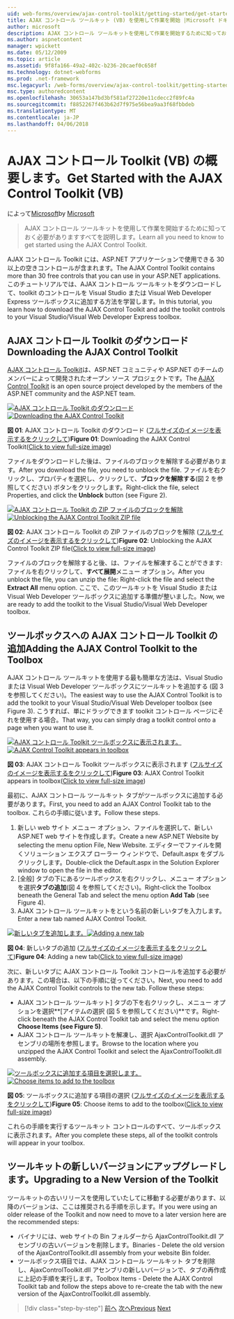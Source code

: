 ```yaml
---
uid: web-forms/overview/ajax-control-toolkit/getting-started/get-started-with-the-ajax-control-toolkit-vb
title: AJAX コントロール ツールキット (VB) を使用して作業を開始 |Microsoft ドキュメント
author: microsoft
description: AJAX コントロール ツールキットを使用して作業を開始するために知っておく必要がありますすべてを説明します。
ms.author: aspnetcontent
manager: wpickett
ms.date: 05/12/2009
ms.topic: article
ms.assetid: 9f8fa166-49a2-402c-b236-20caef0c658f
ms.technology: dotnet-webforms
ms.prod: .net-framework
msc.legacyurl: /web-forms/overview/ajax-control-toolkit/getting-started/get-started-with-the-ajax-control-toolkit-vb
msc.type: authoredcontent
ms.openlocfilehash: 30653a147bd3bf581af27220e11cdecc2f89fc4a
ms.sourcegitcommit: f8852267f463b62d7f975e56bea9aa3f68fbbdeb
ms.translationtype: MT
ms.contentlocale: ja-JP
ms.lasthandoff: 04/06/2018
---
```

<a name="get-started-with-the-ajax-control-toolkit-vb"></a><span data-ttu-id="53eb3-103">AJAX コントロール Toolkit (VB) の概要します。</span><span class="sxs-lookup"><span data-stu-id="53eb3-103">Get Started with the AJAX Control Toolkit (VB)</span></span>
====================
<span data-ttu-id="53eb3-104">によって[Microsoft](https://github.com/microsoft)</span><span class="sxs-lookup"><span data-stu-id="53eb3-104">by [Microsoft](https://github.com/microsoft)</span></span>

> <span data-ttu-id="53eb3-105">AJAX コントロール ツールキットを使用して作業を開始するために知っておく必要がありますすべてを説明します。</span><span class="sxs-lookup"><span data-stu-id="53eb3-105">Learn all you need to know to get started using the AJAX Control Toolkit.</span></span>


<span data-ttu-id="53eb3-106">AJAX コントロール Toolkit には、ASP.NET アプリケーションで使用できる 30 以上の空きコントロールが含まれます。</span><span class="sxs-lookup"><span data-stu-id="53eb3-106">The AJAX Control Toolkit contains more than 30 free controls that you can use in your ASP.NET applications.</span></span> <span data-ttu-id="53eb3-107">このチュートリアルでは、AJAX コントロール ツールキットをダウンロードして、toolkit のコントロールを Visual Studio または Visual Web Developer Express ツールボックスに追加する方法を学習します。</span><span class="sxs-lookup"><span data-stu-id="53eb3-107">In this tutorial, you learn how to download the AJAX Control Toolkit and add the toolkit controls to your Visual Studio/Visual Web Developer Express toolbox.</span></span>

## <a name="downloading-the-ajax-control-toolkit"></a><span data-ttu-id="53eb3-108">AJAX コントロール Toolkit のダウンロード</span><span class="sxs-lookup"><span data-stu-id="53eb3-108">Downloading the AJAX Control Toolkit</span></span>

<span data-ttu-id="53eb3-109">[AJAX コントロール Toolkit](http://devexpress.com/act)は、ASP.NET コミュニティや ASP.NET のチームのメンバーによって開発されたオープン ソース プロジェクトです。</span><span class="sxs-lookup"><span data-stu-id="53eb3-109">The [AJAX Control Toolkit](http://devexpress.com/act) is an open source project developed by the members of the ASP.NET community and the ASP.NET team.</span></span>


<span data-ttu-id="53eb3-110">[![AJAX コントロール Toolkit のダウンロード](get-started-with-the-ajax-control-toolkit-vb/_static/image1.jpg)](get-started-with-the-ajax-control-toolkit-vb/_static/image1.png)</span><span class="sxs-lookup"><span data-stu-id="53eb3-110">[![Downloading the AJAX Control Toolkit](get-started-with-the-ajax-control-toolkit-vb/_static/image1.jpg)](get-started-with-the-ajax-control-toolkit-vb/_static/image1.png)</span></span>

<span data-ttu-id="53eb3-111">**図 01**: AJAX コントロール Toolkit のダウンロード ([フルサイズのイメージを表示するをクリックして](get-started-with-the-ajax-control-toolkit-vb/_static/image2.png))</span><span class="sxs-lookup"><span data-stu-id="53eb3-111">**Figure 01**: Downloading the AJAX Control Toolkit([Click to view full-size image](get-started-with-the-ajax-control-toolkit-vb/_static/image2.png))</span></span>


<span data-ttu-id="53eb3-112">ファイルをダウンロードした後は、ファイルのブロックを解除する必要があります。</span><span class="sxs-lookup"><span data-stu-id="53eb3-112">After you download the file, you need to unblock the file.</span></span> <span data-ttu-id="53eb3-113">ファイルを右クリックし、プロパティを選択し、クリックして、**ブロックを解除する**(図 2 を参照してください) ボタンをクリックします。</span><span class="sxs-lookup"><span data-stu-id="53eb3-113">Right-click the file, select Properties, and click the **Unblock** button (see Figure 2).</span></span>


<span data-ttu-id="53eb3-114">[![AJAX コントロール Toolkit の ZIP ファイルのブロックを解除](get-started-with-the-ajax-control-toolkit-vb/_static/image2.jpg)](get-started-with-the-ajax-control-toolkit-vb/_static/image3.png)</span><span class="sxs-lookup"><span data-stu-id="53eb3-114">[![Unblocking the AJAX Control Toolkit ZIP file](get-started-with-the-ajax-control-toolkit-vb/_static/image2.jpg)](get-started-with-the-ajax-control-toolkit-vb/_static/image3.png)</span></span>

<span data-ttu-id="53eb3-115">**図 02**: AJAX コントロール Toolkit の ZIP ファイルのブロックを解除 ([フルサイズのイメージを表示するをクリックして](get-started-with-the-ajax-control-toolkit-vb/_static/image4.png))</span><span class="sxs-lookup"><span data-stu-id="53eb3-115">**Figure 02**: Unblocking the AJAX Control Toolkit ZIP file([Click to view full-size image](get-started-with-the-ajax-control-toolkit-vb/_static/image4.png))</span></span>


<span data-ttu-id="53eb3-116">ファイルのブロックを解除すると後、は、ファイルを解凍することができます: ファイルを右クリックして、**すべて展開**メニュー オプション。</span><span class="sxs-lookup"><span data-stu-id="53eb3-116">After you unblock the file, you can unzip the file: Right-click the file and select the **Extract All** menu option.</span></span> <span data-ttu-id="53eb3-117">ここで、このツールキットを Visual Studio または Visual Web Developer ツールボックスに追加する準備が整いました。</span><span class="sxs-lookup"><span data-stu-id="53eb3-117">Now, we are ready to add the toolkit to the Visual Studio/Visual Web Developer toolbox.</span></span>

## <a name="adding-the-ajax-control-toolkit-to-the-toolbox"></a><span data-ttu-id="53eb3-118">ツールボックスへの AJAX コントロール Toolkit の追加</span><span class="sxs-lookup"><span data-stu-id="53eb3-118">Adding the AJAX Control Toolkit to the Toolbox</span></span>

<span data-ttu-id="53eb3-119">AJAX コントロール ツールキットを使用する最も簡単な方法は、Visual Studio または Visual Web Developer ツールボックスにツールキットを追加する (図 3 を参照してください)。</span><span class="sxs-lookup"><span data-stu-id="53eb3-119">The easiest way to use the AJAX Control Toolkit is to add the toolkit to your Visual Studio/Visual Web Developer toolbox (see Figure 3).</span></span> <span data-ttu-id="53eb3-120">こうすれば、単にドラッグできます toolkit コントロール ページにそれを使用する場合。</span><span class="sxs-lookup"><span data-stu-id="53eb3-120">That way, you can simply drag a toolkit control onto a page when you want to use it.</span></span>


<span data-ttu-id="53eb3-121">[![AJAX コントロール Toolkit ツールボックスに表示されます。](get-started-with-the-ajax-control-toolkit-vb/_static/image3.jpg)](get-started-with-the-ajax-control-toolkit-vb/_static/image5.png)</span><span class="sxs-lookup"><span data-stu-id="53eb3-121">[![AJAX Control Toolkit appears in toolbox](get-started-with-the-ajax-control-toolkit-vb/_static/image3.jpg)](get-started-with-the-ajax-control-toolkit-vb/_static/image5.png)</span></span>

<span data-ttu-id="53eb3-122">**図 03**: AJAX コントロール Toolkit ツールボックスに表示されます ([フルサイズのイメージを表示するをクリックして](get-started-with-the-ajax-control-toolkit-vb/_static/image6.png))</span><span class="sxs-lookup"><span data-stu-id="53eb3-122">**Figure 03**: AJAX Control Toolkit appears in toolbox([Click to view full-size image](get-started-with-the-ajax-control-toolkit-vb/_static/image6.png))</span></span>


<span data-ttu-id="53eb3-123">最初に、AJAX コントロール ツールキット タブがツールボックスに追加する必要があります。</span><span class="sxs-lookup"><span data-stu-id="53eb3-123">First, you need to add an AJAX Control Toolkit tab to the toolbox.</span></span> <span data-ttu-id="53eb3-124">これらの手順に従います。</span><span class="sxs-lookup"><span data-stu-id="53eb3-124">Follow these steps.</span></span>

1. <span data-ttu-id="53eb3-125">新しい web サイト メニュー オプション、ファイルを選択して、新しい ASP.NET web サイトを作成します。</span><span class="sxs-lookup"><span data-stu-id="53eb3-125">Create a new ASP.NET Website by selecting the menu option File, New Website.</span></span> <span data-ttu-id="53eb3-126">エディターでファイルを開くソリューション エクスプ ローラー ウィンドウで、Default.aspx をダブルクリックします。</span><span class="sxs-lookup"><span data-stu-id="53eb3-126">Double-click the Default.aspx in the Solution Explorer window to open the file in the editor.</span></span>
2. <span data-ttu-id="53eb3-127">[全般] タブの下にあるツールボックスを右クリックし、メニュー オプションを選択**タブの追加**(図 4 を参照してください)。</span><span class="sxs-lookup"><span data-stu-id="53eb3-127">Right-click the Toolbox beneath the General Tab and select the menu option **Add Tab** (see Figure 4).</span></span>
3. <span data-ttu-id="53eb3-128">AJAX コントロール ツールキットをという名前の新しいタブを入力します。</span><span class="sxs-lookup"><span data-stu-id="53eb3-128">Enter a new tab named AJAX Control Toolkit.</span></span>


<span data-ttu-id="53eb3-129">[![新しいタブを追加します。](get-started-with-the-ajax-control-toolkit-vb/_static/image4.jpg)](get-started-with-the-ajax-control-toolkit-vb/_static/image7.png)</span><span class="sxs-lookup"><span data-stu-id="53eb3-129">[![Adding a new tab](get-started-with-the-ajax-control-toolkit-vb/_static/image4.jpg)](get-started-with-the-ajax-control-toolkit-vb/_static/image7.png)</span></span>

<span data-ttu-id="53eb3-130">**図 04**: 新しいタブの追加 ([フルサイズのイメージを表示するをクリックして](get-started-with-the-ajax-control-toolkit-vb/_static/image8.png))</span><span class="sxs-lookup"><span data-stu-id="53eb3-130">**Figure 04**: Adding a new tab([Click to view full-size image](get-started-with-the-ajax-control-toolkit-vb/_static/image8.png))</span></span>


<span data-ttu-id="53eb3-131">次に、新しいタブに AJAX コントロール Toolkit コントロールを追加する必要があります。この場合は、以下の手順に従ってください。</span><span class="sxs-lookup"><span data-stu-id="53eb3-131">Next, you need to add the AJAX Control Toolkit controls to the new tab. Follow these steps:</span></span>

- <span data-ttu-id="53eb3-132">AJAX コントロール ツールキット] タブの下を右クリックし、メニュー オプションを選択**[アイテムの選択 (図 5 を参照してください)**です。</span><span class="sxs-lookup"><span data-stu-id="53eb3-132">Right-click beneath the AJAX Control Toolkit tab and select the menu option **Choose Items (see Figure 5)**.</span></span>
- <span data-ttu-id="53eb3-133">AJAX コントロール ツールキットを解凍し、選択 AjaxControlToolkit.dll アセンブリの場所を参照します。</span><span class="sxs-lookup"><span data-stu-id="53eb3-133">Browse to the location where you unzipped the AJAX Control Toolkit and select the AjaxControlToolkit.dll assembly.</span></span>


<span data-ttu-id="53eb3-134">[![ツールボックスに追加する項目を選択します。](get-started-with-the-ajax-control-toolkit-vb/_static/image5.jpg)](get-started-with-the-ajax-control-toolkit-vb/_static/image9.png)</span><span class="sxs-lookup"><span data-stu-id="53eb3-134">[![Choose items to add to the toolbox](get-started-with-the-ajax-control-toolkit-vb/_static/image5.jpg)](get-started-with-the-ajax-control-toolkit-vb/_static/image9.png)</span></span>

<span data-ttu-id="53eb3-135">**図 05**: ツールボックスに追加する項目の選択 ([フルサイズのイメージを表示するをクリックして](get-started-with-the-ajax-control-toolkit-vb/_static/image10.png))</span><span class="sxs-lookup"><span data-stu-id="53eb3-135">**Figure 05**: Choose items to add to the toolbox([Click to view full-size image](get-started-with-the-ajax-control-toolkit-vb/_static/image10.png))</span></span>


<span data-ttu-id="53eb3-136">これらの手順を実行するツールキット コントロールのすべて、ツールボックスに表示されます。</span><span class="sxs-lookup"><span data-stu-id="53eb3-136">After you complete these steps, all of the toolkit controls will appear in your toolbox.</span></span>

## <a name="upgrading-to-a-new-version-of-the-toolkit"></a><span data-ttu-id="53eb3-137">ツールキットの新しいバージョンにアップグレードします。</span><span class="sxs-lookup"><span data-stu-id="53eb3-137">Upgrading to a New Version of the Toolkit</span></span>

<span data-ttu-id="53eb3-138">ツールキットの古いリリースを使用していたしてに移動する必要があります、以降のバージョンは、ここは推奨される手順を示します。</span><span class="sxs-lookup"><span data-stu-id="53eb3-138">If you were using an older release of the Toolkit and now need to move to a later version here are the recommended steps:</span></span>

- <span data-ttu-id="53eb3-139">バイナリには、web サイトの Bin フォルダーから AjaxControlToolkit.dll アセンブリの古いバージョンを削除します。</span><span class="sxs-lookup"><span data-stu-id="53eb3-139">Binaries - Delete the old version of the AjaxControlToolkit.dll assembly from your website Bin folder.</span></span>
- <span data-ttu-id="53eb3-140">ツールボックス項目では、AJAX コントロール ツールキット タブを削除し、AjaxControlToolkit.dll アセンブリの新しいバージョンで、タブの再作成に上記の手順を実行します。</span><span class="sxs-lookup"><span data-stu-id="53eb3-140">Toolbox Items - Delete the AJAX Control Toolkit tab and follow the steps above to re-create the tab with the new version of the AjaxControlToolkit.dll assembly.</span></span>

> [!div class="step-by-step"]
> <span data-ttu-id="53eb3-141">[前へ](creating-a-custom-ajax-control-toolkit-control-extender-cs.md)
> [次へ](using-ajax-control-toolkit-controls-and-control-extenders-vb.md)</span><span class="sxs-lookup"><span data-stu-id="53eb3-141">[Previous](creating-a-custom-ajax-control-toolkit-control-extender-cs.md)
[Next](using-ajax-control-toolkit-controls-and-control-extenders-vb.md)</span></span>
